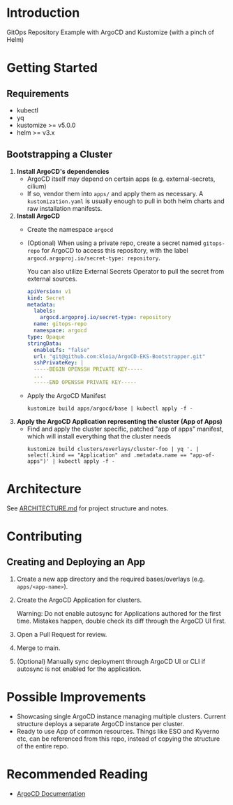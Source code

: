 # Introduction 

GitOps Repository Example with ArgoCD and Kustomize (with a pinch of Helm)

# Getting Started

## Requirements
- kubectl
- yq
- kustomize >= v5.0.0
- helm >= v3.x

## Bootstrapping a Cluster
1. **Install ArgoCD's dependencies**
   - ArgoCD itself may depend on certain apps (e.g. external-secrets, cilium)
   - If so, vendor them into `apps/` and apply them as necessary.
     A `kustomization.yaml` is usually enough to pull in both helm charts and raw installation manifests.
2. **Install ArgoCD**
   - Create the namespace `argocd`
   - (Optional) When using a private repo, create a secret named `gitops-repo` for ArgoCD to access this repository, with the label `argocd.argoproj.io/secret-type: repository`.
    
     You can also utilize External Secrets Operator to pull the secret from external sources.
     ```yaml
     apiVersion: v1
     kind: Secret
     metadata:
       labels:
         argocd.argoproj.io/secret-type: repository
       name: gitops-repo
       namespace: argocd
     type: Opaque
     stringData:
       enableLfs: "false"
       url: "git@github.com:kloia/ArgoCD-EKS-Bootstrapper.git"
       sshPrivateKey: |
       -----BEGIN OPENSSH PRIVATE KEY-----
       ...
       -----END OPENSSH PRIVATE KEY-----

     ```
   - Apply the ArgoCD Manifest
     ```shell
     kustomize build apps/argocd/base | kubectl apply -f -
     ```
3. **Apply the ArgoCD Application representing the cluster (App of Apps)**
   - Find and apply the cluster specific, patched "app of apps" manifest, which will install everything that the cluster needs
     ```shell
     kustomize build clusters/overlays/cluster-foo | yq '. | select(.kind == "Application" and .metadata.name == "app-of-apps")' | kubectl apply -f -
     ```

# Architecture

See [ARCHITECTURE.md](ARCHITECTURE.md) for project structure and notes.

# Contributing

## Creating and Deploying an App

1. Create a new app directory and the required bases/overlays (e.g. `apps/<app-name>`).
2. Create the ArgoCD Application for clusters.
 
   Warning: Do not enable autosync for Applications authored for the first time. Mistakes happen, double check its diff through the ArgoCD UI first.
3. Open a Pull Request for review.
4. Merge to main.
5. (Optional) Manually sync deployment through ArgoCD UI or CLI if autosync is not enabled for the application.


# Possible Improvements
- Showcasing single ArgoCD instance managing multiple clusters. Current structure deploys a separate ArgoCD instance per cluster.
- Ready to use App of common resources. Things like ESO and Kyverno etc, can be referenced from this repo, instead of copying the structure of the entire repo.

# Recommended Reading

- [ArgoCD Documentation](https://argo-cd.readthedocs.io/en/stable/)
